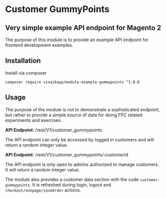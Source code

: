 # Customer GummyPoints

## Very simple example API endpoint for Magento 2

The purpose of this module is to provide an example API endpoint
for frontend development examples.

## Installation

Install via composer

`composer require vinaikopp/module-example-gummypoints ^1.0.0`

## Usage

The purpose of the module is not to demonstrate a sophisticated endpoint,
but rather to provide a simple source of data for doing FPC related
experiments and exercises.
 
**API Endpoint**: /rest/V1/customer_gummypoints

The API endpoint can only be accessed by logged in customers and
will return a random integer value.


**API Endpoint**: /rest/V1/customer_gummypoints/:customerId

The API endpoint is only open to admins authorized to manage customers.
It will return a random integer value.

The module also provides a customer data section with the code
`customer-gummypoints`. It is refreshed during login, logout and
`checkout/onepage/saveOrder` actions.
